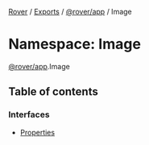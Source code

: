 [Rover](../README.md) / [Exports](../modules.md) / [@rover/app](_rover_app.md) / Image

# Namespace: Image

[@rover/app](_rover_app.md).Image

## Table of contents

### Interfaces

- [Properties](../interfaces/_rover_app.Image.Properties.md)
